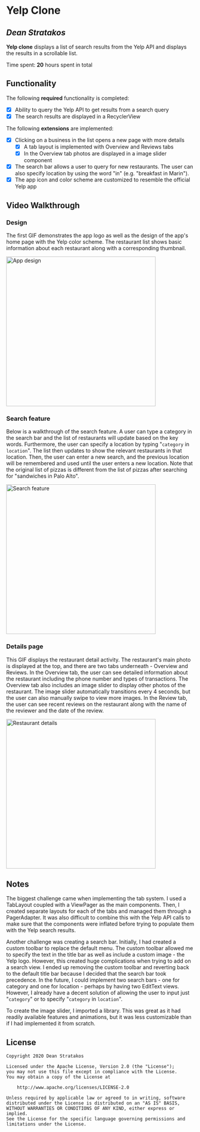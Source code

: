 # Yelp Clone 

## *Dean Stratakos*

**Yelp clone** displays a list of search results from the Yelp API and displays the results in a scrollable list. 

Time spent: **20** hours spent in total

## Functionality 

The following **required** functionality is completed:

* [x] Ability to query the Yelp API to get results from a search query
* [x] The search results are displayed in a RecyclerView

The following **extensions** are implemented:

* [x] Clicking on a business in the list opens a new page with more details
    * [x] A tab layout is implemented with Overview and Reviews tabs
    * [x] In the Overview tab photos are displayed in a image slider component
* [x] The search bar allows a user to query for new restaurants. The user can also specify location
    by using the word "in" (e.g. "breakfast in Marin").
* [x] The app icon and color scheme are customized to resemble the official Yelp app

## Video Walkthrough

### Design

The first GIF demonstrates the app logo as well as the design of the app's home page with the Yelp
color scheme. The restaurant list shows basic information about each restaurant along with a
corresponding thumbnail.

<img src="GIFs/design.gif" title="App design" alt="App design" width="400" />

### Search feature

Below is a walkthrough of the search feature. A user can type a category in the search bar and the
list of restaurants will update based on the key words. Furthermore, the user can specify a location
by typing "`category` in `location`". The list then updates to show the relevant restaurants in that
location. Then, the user can enter a new search, and the previous location will be remembered and
used until the user enters a new location. Note that the original list of pizzas is different from
the list of pizzas after searching for "sandwiches in Palo Alto".

<img src="GIFs/search.gif" title="Search feature" alt="Search feature" width="400" />

### Details page

This GIF displays the restaurant detail activity. The restaurant's main photo is displayed at the
top, and there are two tabs underneath - Overview and Reviews. In the Overview tab, the user can
see detailed information about the restaurant including the phone number and types of transactions.
The Overview tab also includes an image slider to display other photos of the restaurant. The image
slider automatically transitions every 4 seconds, but the user can also manually swipe to view more
images. In the Review tab, the user can see recent reviews on the restaurant along with the name of
the reviewer and the date of the review.

<img src="GIFs/details.gif" title="Restaurant details" alt="Restaurant details" width="400" />

## Notes

The biggest challenge came when implementing the tab system. I used a TabLayout coupled with a
ViewPager as the main components. Then, I created separate layouts for each of the tabs and
managed them through a PagerAdapter. It was also difficult to combine this with the Yelp API calls
to make sure that the components were inflated before trying to populate them with the Yelp search
results.

Another challenge was creating a search bar. Initially, I had created a custom toolbar to replace the
default menu. The custom toolbar allowed me to specify the text in the title bar as well as include
a custom image - the Yelp logo. However, this created huge complications when trying to add on a
search view. I ended up removing the custom toolbar and reverting back to the default title bar
because I decided that the search bar took precedence. In the future, I could implement two search
bars - one for category and one for location - perhaps by having two EditText views. However, I
already have a decent solution of allowing the user to input just "`category`" or to specify
"`category` in `location`".

To create the image slider, I imported a library. This was great as it had readily available features
and animations, but it was less customizable than if I had implemented it from scratch.

## License

    Copyright 2020 Dean Stratakos

    Licensed under the Apache License, Version 2.0 (the "License");
    you may not use this file except in compliance with the License.
    You may obtain a copy of the License at

        http://www.apache.org/licenses/LICENSE-2.0

    Unless required by applicable law or agreed to in writing, software
    distributed under the License is distributed on an "AS IS" BASIS,
    WITHOUT WARRANTIES OR CONDITIONS OF ANY KIND, either express or implied.
    See the License for the specific language governing permissions and
    limitations under the License.
